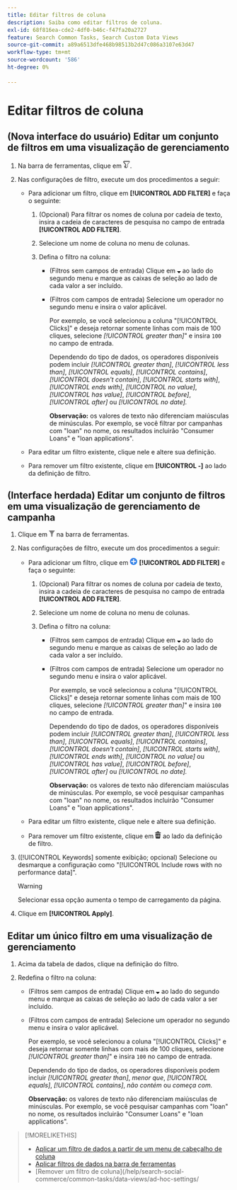 ```yaml
---
title: Editar filtros de coluna
description: Saiba como editar filtros de coluna.
exl-id: 68f816ea-cde2-4df0-b46c-f47fa20a2727
feature: Search Common Tasks, Search Custom Data Views
source-git-commit: a89a6513dfe468b98513b2d47c086a3107e63d47
workflow-type: tm+mt
source-wordcount: '586'
ht-degree: 0%

---
```


# Editar filtros de coluna

<!-- Doesn't include instructions for legacy Portfolios view; not available in Reports views -->

## (Nova interface do usuário) Editar um conjunto de filtros em uma visualização de gerenciamento

1. Na barra de ferramentas, clique em ![Filtro](/help/search-social-commerce/assets/filter-new.png "Filtro").

1. Nas configurações de filtro, execute um dos procedimentos a seguir:

   * Para adicionar um filtro, clique em **[!UICONTROL ADD FILTER]** e faça o seguinte:

      1. (Opcional) Para filtrar os nomes de coluna por cadeia de texto, insira a cadeia de caracteres de pesquisa no campo de entrada **[!UICONTROL ADD FILTER]**.

      1. Selecione um nome de coluna no menu de colunas.

      1. Defina o filtro na coluna:

         * (Filtros sem campos de entrada) Clique em ![Seta para baixo](/help/search-social-commerce/assets/arrow-down-expand.png "Seta para baixo") ao lado do segundo menu e marque as caixas de seleção ao lado de cada valor a ser incluído.

         * (Filtros com campos de entrada) Selecione um operador no segundo menu e insira o valor aplicável.

           Por exemplo, se você selecionou a coluna &quot;[!UICONTROL Clicks]&quot; e deseja retornar somente linhas com mais de 100 cliques, selecione *[!UICONTROL greater than]*&quot; e insira `100` no campo de entrada.

           Dependendo do tipo de dados, os operadores disponíveis podem incluir *[!UICONTROL greater than]*, *[!UICONTROL less than]*, *[!UICONTROL equals]*, *[!UICONTROL contains]*, *[!UICONTROL doesn't contain]*, *[!UICONTROL starts with]*, *[!UICONTROL ends with]*, *[!UICONTROL no value]*, *[!UICONTROL has value]*, *[!UICONTROL before]*, *[!UICONTROL after]* ou *[!UICONTROL no date].*

           **Observação:** os valores de texto não diferenciam maiúsculas de minúsculas. Por exemplo, se você filtrar por campanhas com &quot;loan&quot; no nome, os resultados incluirão &quot;Consumer Loans&quot; e &quot;loan applications&quot;.

   * Para editar um filtro existente, clique nele e altere sua definição.

   * Para remover um filtro existente, clique em **[!UICONTROL -]** ao lado da definição de filtro.

## (Interface herdada) Editar um conjunto de filtros em uma visualização de gerenciamento de campanha

1. Clique em ![Filtro](/help/search-social-commerce/assets/filter.png "Filtro") na barra de ferramentas.

1. Nas configurações de filtro, execute um dos procedimentos a seguir:

   * Para adicionar um filtro, clique em ![Adicionar Filtro](/help/search-social-commerce/assets/add.png "Adicionar Filtro") **[!UICONTROL ADD FILTER]** e faça o seguinte:

      1. (Opcional) Para filtrar os nomes de coluna por cadeia de texto, insira a cadeia de caracteres de pesquisa no campo de entrada **[!UICONTROL ADD FILTER]**.

      1. Selecione um nome de coluna no menu de colunas.

      1. Defina o filtro na coluna:

         * (Filtros sem campos de entrada) Clique em ![Seta para baixo](/help/search-social-commerce/assets/arrow-down-expand.png "Seta para baixo") ao lado do segundo menu e marque as caixas de seleção ao lado de cada valor a ser incluído.

         * (Filtros com campos de entrada) Selecione um operador no segundo menu e insira o valor aplicável.

           Por exemplo, se você selecionou a coluna &quot;[!UICONTROL Clicks]&quot; e deseja retornar somente linhas com mais de 100 cliques, selecione *[!UICONTROL greater than]*&quot; e insira `100` no campo de entrada.

           Dependendo do tipo de dados, os operadores disponíveis podem incluir *[!UICONTROL greater than]*, *[!UICONTROL less than]*, *[!UICONTROL equals]*, *[!UICONTROL contains]*, *[!UICONTROL doesn't contain]*, *[!UICONTROL starts with]*, *[!UICONTROL ends with]*, *[!UICONTROL no value]* ou *[!UICONTROL has value]*, *[!UICONTROL before]*, *[!UICONTROL after]* ou *[!UICONTROL no date].*

           **Observação:** os valores de texto não diferenciam maiúsculas de minúsculas. Por exemplo, se você pesquisar campanhas com &quot;loan&quot; no nome, os resultados incluirão &quot;Consumer Loans&quot; e &quot;loan applications&quot;.

   * Para editar um filtro existente, clique nele e altere sua definição.

   * Para remover um filtro existente, clique em ![Excluir](/help/search-social-commerce/assets/delete.png "Excluir") ao lado da definição de filtro.

1. ([!UICONTROL Keywords] somente exibição; opcional) Selecione ou desmarque a configuração como &quot;[!UICONTROL Include rows with no performance data]&quot;.

   >[!WARNING]
   >
   >Selecionar essa opção aumenta o tempo de carregamento da página.

1. Clique em **[!UICONTROL Apply]**.

## Editar um único filtro em uma visualização de gerenciamento

1. Acima da tabela de dados, clique na definição do filtro.

1. Redefina o filtro na coluna:

   * (Filtros sem campos de entrada) Clique em ![Seta para baixo](/help/search-social-commerce/assets/arrow-down-expand.png "Seta para baixo") ao lado do segundo menu e marque as caixas de seleção ao lado de cada valor a ser incluído.

   * (Filtros com campos de entrada) Selecione um operador no segundo menu e insira o valor aplicável.

     Por exemplo, se você selecionou a coluna &quot;[!UICONTROL Clicks]&quot; e deseja retornar somente linhas com mais de 100 cliques, selecione *[!UICONTROL greater than]*&quot; e insira `100` no campo de entrada.

     Dependendo do tipo de dados, os operadores disponíveis podem incluir *[!UICONTROL greater than]*, *menor que*, *[!UICONTROL equals]*, *[!UICONTROL contains]*, *não contém* ou *começa com.*

     **Observação:** os valores de texto não diferenciam maiúsculas de minúsculas. Por exemplo, se você pesquisar campanhas com &quot;loan&quot; no nome, os resultados incluirão &quot;Consumer Loans&quot; e &quot;loan applications&quot;.

>[!MORELIKETHIS]
>
>* [Aplicar um filtro de dados a partir de um menu de cabeçalho de coluna](/help/search-social-commerce/common-tasks/data-views/ad-hoc-settings/column-filter-apply-from-column-heading.md)
>* [Aplicar filtros de dados na barra de ferramentas](/help/search-social-commerce/common-tasks/data-views/ad-hoc-settings/column-filter-apply-from-toolbar.md)
>* [Remover um filtro de coluna]&#x200B;(/help/search-social-commerce/common-tasks/data-views/ad-hoc-settings/
